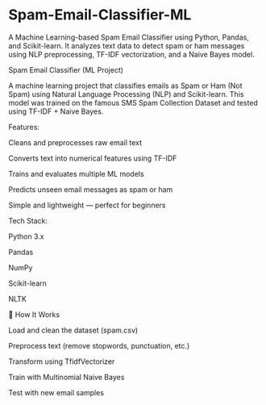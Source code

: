 # Spam-Email-Classifier-ML
A Machine Learning-based Spam Email Classifier using Python, Pandas, and Scikit-learn. It analyzes text data to detect spam or ham messages using NLP preprocessing, TF-IDF vectorization, and a Naive Bayes model.

Spam Email Classifier (ML Project)

A machine learning project that classifies emails as Spam or Ham (Not Spam) using Natural Language Processing (NLP) and Scikit-learn.
This model was trained on the famous SMS Spam Collection Dataset and tested using TF-IDF + Naive Bayes.

 Features:

Cleans and preprocesses raw email text

Converts text into numerical features using TF-IDF

Trains and evaluates multiple ML models

Predicts unseen email messages as spam or ham

Simple and lightweight — perfect for beginners

Tech Stack:

Python 3.x

Pandas

NumPy

Scikit-learn

NLTK

🧩 How It Works

Load and clean the dataset (spam.csv)

Preprocess text (remove stopwords, punctuation, etc.)

Transform using TfidfVectorizer

Train with Multinomial Naive Bayes

Test with new email samples
